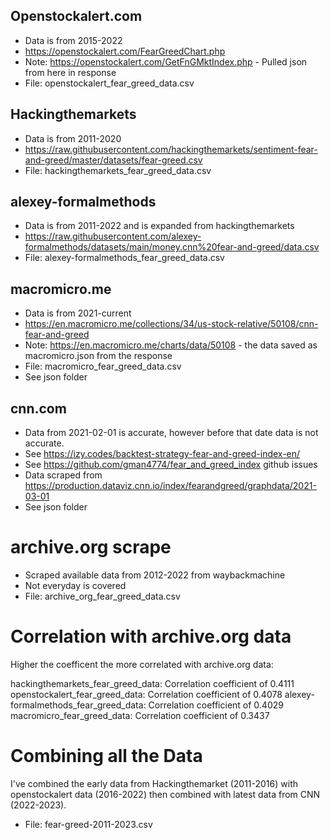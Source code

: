 ## Openstockalert.com

* Data is from 2015-2022
* https://openstockalert.com/FearGreedChart.php
* Note: https://openstockalert.com/GetFnGMktIndex.php - Pulled json from here in response
* File: openstockalert_fear_greed_data.csv

## Hackingthemarkets

* Data is from 2011-2020
* https://raw.githubusercontent.com/hackingthemarkets/sentiment-fear-and-greed/master/datasets/fear-greed.csv
* File: hackingthemarkets_fear_greed_data.csv

## alexey-formalmethods

* Data is from 2011-2022 and is expanded from hackingthemarkets
* https://raw.githubusercontent.com/alexey-formalmethods/datasets/main/money.cnn%20fear-and-greed/data.csv
* File: alexey-formalmethods_fear_greed_data.csv

## macromicro.me

* Data is from 2021-current
* https://en.macromicro.me/collections/34/us-stock-relative/50108/cnn-fear-and-greed
* Note: https://en.macromicro.me/charts/data/50108 - the data saved as macromicro.json from the response
* File: macromicro_fear_greed_data.csv
* See json folder

## cnn.com

* Data from 2021-02-01 is accurate, however before that date data is not accurate.
* See https://izy.codes/backtest-strategy-fear-and-greed-index-en/
* See https://github.com/gman4774/fear_and_greed_index github issues
* Data scraped from https://production.dataviz.cnn.io/index/fearandgreed/graphdata/2021-03-01
* See json folder

# archive.org scrape

* Scraped available data from 2012-2022 from waybackmachine
* Not everyday is covered
* File: archive_org_fear_greed_data.csv


# Correlation with archive.org data

Higher the coefficent the more correlated with archive.org data:

hackingthemarkets_fear_greed_data: Correlation coefficient of 0.4111
openstockalert_fear_greed_data: Correlation coefficient of 0.4078
alexey-formalmethods_fear_greed_data: Correlation coefficient of 0.4029
macromicro_fear_greed_data: Correlation coefficient of 0.3437

# Combining all the Data

I've combined the early data from Hackingthemarket (2011-2016) with openstockalert data (2016-2022) then combined with latest data from CNN (2022-2023).

* File: fear-greed-2011-2023.csv